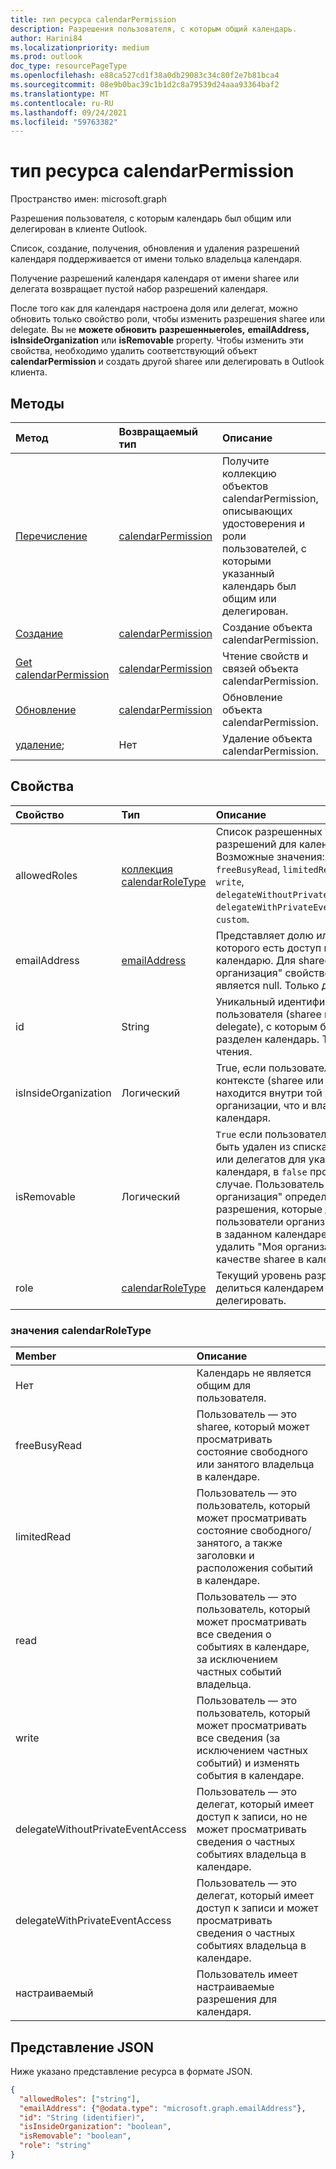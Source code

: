 ```yaml
---
title: тип ресурса calendarPermission
description: Разрешения пользователя, с которым общий календарь.
author: Harini84
ms.localizationpriority: medium
ms.prod: outlook
doc_type: resourcePageType
ms.openlocfilehash: e88ca527cd1f38a0db29083c34c80f2e7b81bca4
ms.sourcegitcommit: 08e9b0bac39c1b1d2c8a79539d24aaa93364baf2
ms.translationtype: MT
ms.contentlocale: ru-RU
ms.lasthandoff: 09/24/2021
ms.locfileid: "59763382"
---
```

# <a name="calendarpermission-resource-type"></a>тип ресурса calendarPermission

Пространство имен: microsoft.graph

Разрешения пользователя, с которым календарь был общим или делегирован в клиенте Outlook.

Список, создание, получения, обновления и удаления разрешений календаря поддерживается от имени только владельца календаря.

Получение разрешений календаря календаря от имени sharee или делегата возвращает пустой набор разрешений календаря.

После того как для календаря настроена доля [](../api/calendarpermission-update.md) или делегат, можно обновить только свойство роли, чтобы изменить разрешения sharee или delegate.  Вы не **можете обновить** **разрешенныеroles,** **emailAddress,** **isInsideOrganization** или **isRemovable** property. Чтобы изменить эти свойства, [](../api/calendarpermission-delete.md) необходимо удалить соответствующий объект **calendarPermission** и создать другой sharee или делегировать в Outlook клиента.

## <a name="methods"></a>Методы

| Метод       | Возвращаемый тип | Описание |
|:-------------|:------------|:------------|
| [Перечисление](../api/calendar-list-calendarpermissions.md) | [calendarPermission](calendarpermission.md) | Получите коллекцию объектов calendarPermission, описывающих удостоверения и роли пользователей, с которыми указанный календарь был общим или делегирован. |
| [Создание](../api/calendar-post-calendarpermissions.md) | [calendarPermission](calendarpermission.md) | Создание объекта calendarPermission. |
| [Get calendarPermission](../api/calendarpermission-get.md) | [calendarPermission](calendarpermission.md) | Чтение свойств и связей объекта calendarPermission. |
| [Обновление](../api/calendarpermission-update.md) | [calendarPermission](calendarpermission.md) | Обновление объекта calendarPermission. |
| [удаление](../api/calendarpermission-delete.md); | Нет | Удаление объекта calendarPermission. |

## <a name="properties"></a>Свойства

| Свойство     | Тип        | Описание |
|:-------------|:------------|:------------|
|allowedRoles|[коллекция calendarRoleType](#calendarroletype-values)| Список разрешенных уровней разрешений для календаря. Возможные значения: `none`, `freeBusyRead`, `limitedRead`, `read`, `write`, `delegateWithoutPrivateEventAccess`, `delegateWithPrivateEventAccess`, `custom`.|
|emailAddress|[emailAddress](emailaddress.md)| Представляет долю или делегат, у которого есть доступ к календарю. Для sharee "Моя организация" свойство **адресов** является null. Только для чтения. |
|id|String| Уникальный идентификатор пользователя (sharee или delegate), с которым был разделен календарь. Только для чтения.|
|isInsideOrganization|Логический| True, если пользователь в контексте (sharee или delegate) находится внутри той же организации, что и владелец календаря.|
|isRemovable|Логический| `True` если пользователь может быть удален из списка участников или делегатов для указанного календаря, в `false` противном случае. Пользователь "Моя организация" определяет разрешения, которые другие пользователи организации имеют в заданном календаре. Нельзя удалить "Моя организация" в качестве sharee в календаре.|
|role|[calendarRoleType](#calendarroletype-values)| Текущий уровень разрешений для делиться календарем или делегировать. |

### <a name="calendarroletype-values"></a>значения calendarRoleType

| Member        | Описание |
|:--------------|:------------|
| Нет | Календарь не является общим для пользователя. |
| freeBusyRead | Пользователь — это sharee, который может просматривать состояние свободного или занятого владельца в календаре. |
| limitedRead | Пользователь — это пользователь, который может просматривать состояние свободного/занятого, а также заголовки и расположения событий в календаре. |
| read | Пользователь — это пользователь, который может просматривать все сведения о событиях в календаре, за исключением частных событий владельца. |
| write | Пользователь — это пользователь, который может просматривать все сведения (за исключением частных событий) и изменять события в календаре. |
| delegateWithoutPrivateEventAccess | Пользователь — это делегат, который имеет доступ к записи, но не может просматривать сведения о частных событиях владельца в календаре. |
| delegateWithPrivateEventAccess | Пользователь — это делегат, который имеет доступ к записи и может просматривать сведения о частных событиях владельца в календаре. |
| настраиваемый | Пользователь имеет настраиваемые разрешения для календаря. |

## <a name="json-representation"></a>Представление JSON

Ниже указано представление ресурса в формате JSON.

<!-- {
  "blockType": "resource",
  "@odata.type": "microsoft.graph.calendarPermission",
  "keyProperty": "id"
}-->

```json
{
  "allowedRoles": ["string"],
  "emailAddress": {"@odata.type": "microsoft.graph.emailAddress"},
  "id": "String (identifier)",
  "isInsideOrganization": "boolean",
  "isRemovable": "boolean",
  "role": "string"
}
```

<!-- uuid: 16cd6b66-4b1a-43a1-adaf-3a886856ed98
2019-02-04 14:57:30 UTC -->
<!-- {
  "type": "#page.annotation",
  "description": "calendarPermission resource",
  "keywords": "",
  "section": "documentation",
  "tocPath": ""
}-->

